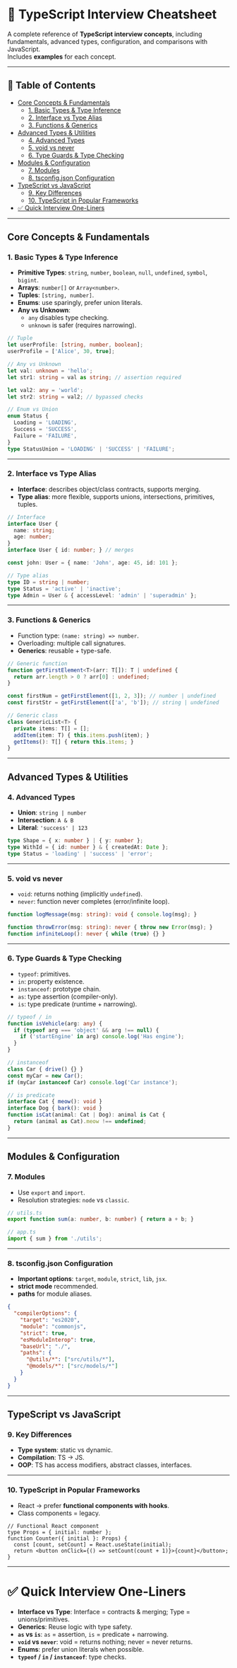 # 🚀 TypeScript Interview Cheatsheet

A complete reference of **TypeScript interview concepts**, including fundamentals, advanced types, configuration, and comparisons with JavaScript.  
Includes **examples** for each concept.

---

## 📑 Table of Contents
- [Core Concepts & Fundamentals](#core-concepts--fundamentals)
  - [1. Basic Types & Type Inference](#1-basic-types--type-inference)
  - [2. Interface vs Type Alias](#2-interface-vs-type-alias)
  - [3. Functions & Generics](#3-functions--generics)
- [Advanced Types & Utilities](#advanced-types--utilities)
  - [4. Advanced Types](#4-advanced-types)
  - [5. void vs never](#5-void-vs-never)
  - [6. Type Guards & Type Checking](#6-type-guards--type-checking)
- [Modules & Configuration](#modules--configuration)
  - [7. Modules](#7-modules)
  - [8. tsconfig.json Configuration](#8-tsconfigjson-configuration)
- [TypeScript vs JavaScript](#typescript-vs-javascript)
  - [9. Key Differences](#9-key-differences)
  - [10. TypeScript in Popular Frameworks](#10-typescript-in-popular-frameworks)
- [✅ Quick Interview One-Liners](#-quick-interview-one-liners)

---

## Core Concepts & Fundamentals

### 1. Basic Types & Type Inference

- **Primitive Types**: `string`, `number`, `boolean`, `null`, `undefined`, `symbol`, `bigint`.  
- **Arrays**: `number[]` or `Array<number>`.  
- **Tuples**: `[string, number]`.  
- **Enums**: use sparingly, prefer union literals.  
- **Any vs Unknown**:  
  - `any` disables type checking.  
  - `unknown` is safer (requires narrowing).  

```ts
// Tuple
let userProfile: [string, number, boolean];
userProfile = ['Alice', 30, true];

// Any vs Unknown
let val: unknown = 'hello';
let str1: string = val as string; // assertion required

let val2: any = 'world';
let str2: string = val2; // bypassed checks

// Enum vs Union
enum Status {
  Loading = 'LOADING',
  Success = 'SUCCESS',
  Failure = 'FAILURE',
}
type StatusUnion = 'LOADING' | 'SUCCESS' | 'FAILURE';
```

---

### 2. Interface vs Type Alias

- **Interface**: describes object/class contracts, supports merging.  
- **Type alias**: more flexible, supports unions, intersections, primitives, tuples.  

```ts
// Interface
interface User {
  name: string;
  age: number;
}
interface User { id: number; } // merges

const john: User = { name: 'John', age: 45, id: 101 };

// Type alias
type ID = string | number;
type Status = 'active' | 'inactive';
type Admin = User & { accessLevel: 'admin' | 'superadmin' };
```

---

### 3. Functions & Generics

- Function type: `(name: string) => number`.  
- Overloading: multiple call signatures.  
- **Generics**: reusable + type-safe.

```ts
// Generic function
function getFirstElement<T>(arr: T[]): T | undefined {
  return arr.length > 0 ? arr[0] : undefined;
}

const firstNum = getFirstElement([1, 2, 3]); // number | undefined
const firstStr = getFirstElement(['a', 'b']); // string | undefined

// Generic class
class GenericList<T> {
  private items: T[] = [];
  addItem(item: T) { this.items.push(item); }
  getItems(): T[] { return this.items; }
}
```

---

## Advanced Types & Utilities

### 4. Advanced Types

- **Union**: `string | number`  
- **Intersection**: `A & B`  
- **Literal**: `'success' | 123`  

```ts
type Shape = { x: number } | { y: number };
type WithId = { id: number } & { createdAt: Date };
type Status = 'loading' | 'success' | 'error';
```

---

### 5. void vs never

- `void`: returns nothing (implicitly `undefined`).  
- `never`: function never completes (error/infinite loop).  

```ts
function logMessage(msg: string): void { console.log(msg); }

function throwError(msg: string): never { throw new Error(msg); }
function infiniteLoop(): never { while (true) {} }
```

---

### 6. Type Guards & Type Checking

- `typeof`: primitives.  
- `in`: property existence.  
- `instanceof`: prototype chain.  
- `as`: type assertion (compiler-only).  
- `is`: type predicate (runtime + narrowing).  

```ts
// typeof / in
function isVehicle(arg: any) {
  if (typeof arg === 'object' && arg !== null) {
    if ('startEngine' in arg) console.log('Has engine');
  }
}

// instanceof
class Car { drive() {} }
const myCar = new Car();
if (myCar instanceof Car) console.log('Car instance');

// is predicate
interface Cat { meow(): void }
interface Dog { bark(): void }
function isCat(animal: Cat | Dog): animal is Cat {
  return (animal as Cat).meow !== undefined;
}
```

---

## Modules & Configuration

### 7. Modules

- Use `export` and `import`.  
- Resolution strategies: `node` vs `classic`.  

```ts
// utils.ts
export function sum(a: number, b: number) { return a + b; }

// app.ts
import { sum } from './utils';
```

---

### 8. tsconfig.json Configuration

- **Important options**: `target`, `module`, `strict`, `lib`, `jsx`.  
- **strict mode** recommended.  
- **paths** for module aliases.  

```json
{
  "compilerOptions": {
    "target": "es2020",
    "module": "commonjs",
    "strict": true,
    "esModuleInterop": true,
    "baseUrl": "./",
    "paths": {
      "@utils/*": ["src/utils/*"],
      "@models/*": ["src/models/*"]
    }
  }
}
```

---

## TypeScript vs JavaScript

### 9. Key Differences

- **Type system**: static vs dynamic.  
- **Compilation**: TS → JS.  
- **OOP**: TS has access modifiers, abstract classes, interfaces.  

---

### 10. TypeScript in Popular Frameworks

- React → prefer **functional components with hooks**.  
- Class components = legacy.  

```tsx
// Functional React component
type Props = { initial: number };
function Counter({ initial }: Props) {
  const [count, setCount] = React.useState(initial);
  return <button onClick={() => setCount(count + 1)}>{count}</button>;
}
```

---

# ✅ Quick Interview One-Liners

- **Interface vs Type**: Interface = contracts & merging; Type = unions/primitives.  
- **Generics**: Reuse logic with type safety.  
- **`as` vs `is`**: `as` = assertion, `is` = predicate + narrowing.  
- **`void` vs `never`**: void = returns nothing; never = never returns.  
- **Enums**: prefer union literals when possible.  
- **`typeof` / `in` / `instanceof`**: type checks.
